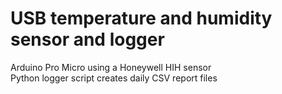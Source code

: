 # USB temperature and humidity sensor and logger  

Arduino Pro Micro using a Honeywell HIH sensor  
Python logger script creates daily CSV report files  
